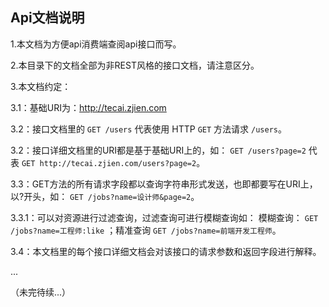 ## Api文档说明

1.本文档为方便api消费端查阅api接口而写。

2.本目录下的文档全部为非REST风格的接口文档，请注意区分。

3.本文档约定：

3.1：基础URI为：http://tecai.zjien.com

3.2：接口文档里的 `GET /users` 代表使用 HTTP `GET` 方法请求 `/users`。

3.2：接口详细文档里的URI都是基于基础URI上的，如： `GET /users?page=2` 代表 `GET http://tecai.zjien.com/users?page=2`。

3.3：GET方法的所有请求字段都以查询字符串形式发送，也即都要写在URI上，以?开头，如： `GET /jobs?name=设计师&page=2`。

3.3.1：可以对资源进行过滤查询，过滤查询可进行模糊查询如： 模糊查询： `GET /jobs?name=工程师:like` ；精准查询 `GET /jobs?name=前端开发工程师`。

3.4：本文档里的每个接口详细文档会对该接口的请求参数和返回字段进行解释。

...

（未完待续...）